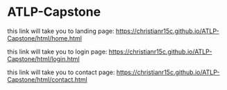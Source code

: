 # ATLP-Capstone

this link will take you to landing page: https://christianr15c.github.io/ATLP-Capstone/html/home.html

this link will take you to login page: https://christianr15c.github.io/ATLP-Capstone/html/login.html

this link will take you to contact page: https://christianr15c.github.io/ATLP-Capstone/html/contact.html
